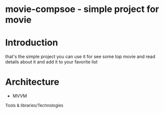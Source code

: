 # movie-compsoe - simple project for movie

# Introduction
that's the simple project you can use it for see some top movie and read details about it and add it to your favorite list

# Architecture
* MVVM

<font size="2">Tools & libraries/Technologies</font>
